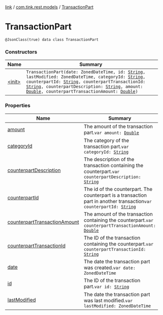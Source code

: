 [link](../../index.md) / [com.tink.rest.models](../index.md) / [TransactionPart](./index.md)

# TransactionPart

`@JsonClass(true) data class TransactionPart`

### Constructors

| Name | Summary |
|---|---|
| [&lt;init&gt;](-init-.md) | `TransactionPart(date: ZonedDateTime, id: `[`String`](https://kotlinlang.org/api/latest/jvm/stdlib/kotlin/-string/index.html)`, lastModified: ZonedDateTime, categoryId: `[`String`](https://kotlinlang.org/api/latest/jvm/stdlib/kotlin/-string/index.html)`, counterpartId: `[`String`](https://kotlinlang.org/api/latest/jvm/stdlib/kotlin/-string/index.html)`, counterpartTransactionId: `[`String`](https://kotlinlang.org/api/latest/jvm/stdlib/kotlin/-string/index.html)`, counterpartDescription: `[`String`](https://kotlinlang.org/api/latest/jvm/stdlib/kotlin/-string/index.html)`, amount: `[`Double`](https://kotlinlang.org/api/latest/jvm/stdlib/kotlin/-double/index.html)`, counterpartTransactionAmount: `[`Double`](https://kotlinlang.org/api/latest/jvm/stdlib/kotlin/-double/index.html)`)` |

### Properties

| Name | Summary |
|---|---|
| [amount](amount.md) | The amount of the transaction part.`var amount: `[`Double`](https://kotlinlang.org/api/latest/jvm/stdlib/kotlin/-double/index.html) |
| [categoryId](category-id.md) | The category of the transaction part.`var categoryId: `[`String`](https://kotlinlang.org/api/latest/jvm/stdlib/kotlin/-string/index.html) |
| [counterpartDescription](counterpart-description.md) | The description of the transaction containing the counterpart.`var counterpartDescription: `[`String`](https://kotlinlang.org/api/latest/jvm/stdlib/kotlin/-string/index.html) |
| [counterpartId](counterpart-id.md) | The id of the counterpart. The counterpart is a transaction part in another transaction`var counterpartId: `[`String`](https://kotlinlang.org/api/latest/jvm/stdlib/kotlin/-string/index.html) |
| [counterpartTransactionAmount](counterpart-transaction-amount.md) | The amount of the transaction containing the counterpart.`var counterpartTransactionAmount: `[`Double`](https://kotlinlang.org/api/latest/jvm/stdlib/kotlin/-double/index.html) |
| [counterpartTransactionId](counterpart-transaction-id.md) | The ID of the transaction containing the counterpart.`var counterpartTransactionId: `[`String`](https://kotlinlang.org/api/latest/jvm/stdlib/kotlin/-string/index.html) |
| [date](date.md) | The date the transaction part was created.`var date: ZonedDateTime` |
| [id](id.md) | The ID of the transaction part.`var id: `[`String`](https://kotlinlang.org/api/latest/jvm/stdlib/kotlin/-string/index.html) |
| [lastModified](last-modified.md) | The date the transaction part was last modified.`var lastModified: ZonedDateTime` |
